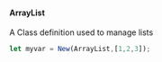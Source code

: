 #### ArrayList

A Class definition used to manage lists

```javascript
let myvar = New(ArrayList,[1,2,3]);
```
